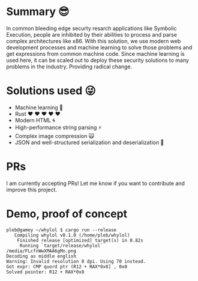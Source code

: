 # Summary :sunglasses:

In common bleeding edge securty resarch applications like Symbolic Execution,
people are inhibited by their abilities to process and parse complex
architectures like x86. With this solution, we use modern web development
processes and machine learning to solve those problems and get expressions
from common machine code. Since machine learning is used here, it can be
scaled out to deploy these security solutions to many problems in the industry.
Providing radical change.

# Solutions used :stuck_out_tongue_winking_eye:

- Machine learning :volcano:
- Rust :heart: :heart: :heart: :heart: :heart:
- Modern HTML :cyclone:
- High-performance string parsing :zap:
- Complex image compression :scream_cat:
- JSON and well-structured serialization and deserialization :pray:

# PRs

I am currently accepting PRs! Let me know if you want to contribute and improve
this project.

# Demo, proof of concept

```
pleb@gamey ~/whylol $ cargo run --release
   Compiling whylol v0.1.0 (/home/pleb/whylol)
    Finished release [optimized] target(s) in 0.82s
     Running `target/release/whylol`
/media/FLcfnWwXMAA6gMn.png
Decoding as middle english
Warning: Invalid resolution 0 dpi. Using 70 instead.
Got expr: CMP quord ptr (R12 + RAX*0x8] , 0x0
Solved pointer: R12 + RAX*0x8
```

